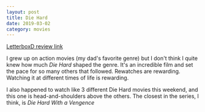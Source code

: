 ```yaml
---
layout: post
title: Die Hard
date: 2019-03-02
category: movies
---
```

 
[LetterboxD review link](https://letterboxd.com/samarthbhaskar/film/die-hard/)

I grew up on action movies (my dad's favorite genre) but I don't think I quite knew how much <em>Die Hard</em> shaped the genre. It's an incredible film and set the pace for so many others that followed. Rewatches are rewarding. Watching it at different times of life is rewarding. 

I also happened to watch like 3 different Die Hard movies this weekend, and this one is head-and-shoulders above the others. The closest in the series, I think, is <em>Die Hard With a Vengence</em>